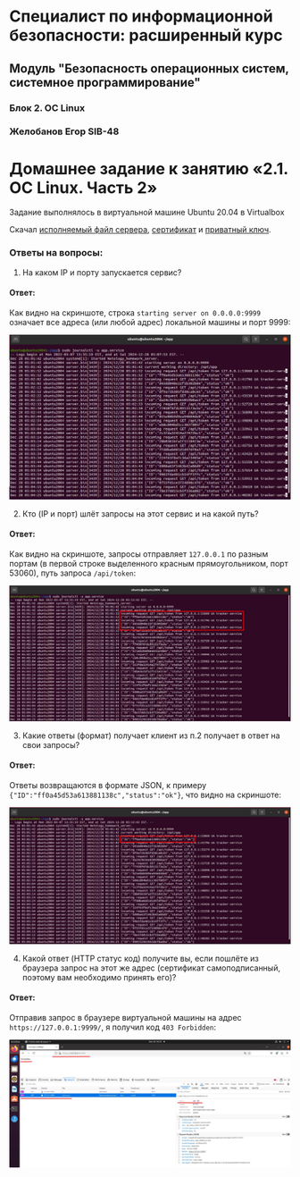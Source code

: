 # Специалист по информационной безопасности: расширенный курс
## Модуль "Безопасность операционных систем, системное программирование"
### Блок 2. ОС Linux
### Желобанов Егор SIB-48

# Домашнее задание к занятию «2.1. ОС Linux. Часть 2»

Задание выполнялось в виртуальной машине Ubuntu 20.04 в Virtualbox

Скачал [исполняемый файл сервера](assets/server/server.bin), [сертификат](assets/server/certificate.pem) и [приватный ключ](assets/server/key.pem).

### Ответы на вопросы:
1. На каком IP и порту запускается сервис?

#### Ответ:

Как видно на скриншоте, строка `starting server on 0.0.0.0:9999` означает все адреса (или любой адрес) локальной машины и порт 9999:

![](assets/linux_1.jpg)

2. Кто (IP и порт) шлёт запросы на этот сервис и на какой путь?

#### Ответ:

Как видно на скриншоте, запросы отправляет `127.0.0.1` по разным портам (в первой строке выделенного красным прямоугольником, порт 53060), путь запроса `/api/token`: 

![](assets/linux_2.jpg)

3. Какие ответы (формат) получает клиент из п.2 получает в ответ на свои запросы?

#### Ответ:

Ответы возвращаются в формате JSON, к примеру `{"ID":"ff0a45d53a613881138c","status":"ok"}`, что видно на скриншоте:

![](assets/linux_3.jpg)

4. Какой ответ (HTTP статус код) получите вы, если пошлёте из браузера запрос на этот же адрес (сертификат самоподписанный, поэтому вам необходимо принять его)?

#### Ответ:

Отправив запрос в браузере виртуальной машины на адрес `https://127.0.0.1:9999/`, я получил код `403 Forbidden`:

![](assets/linux_4.jpg)


